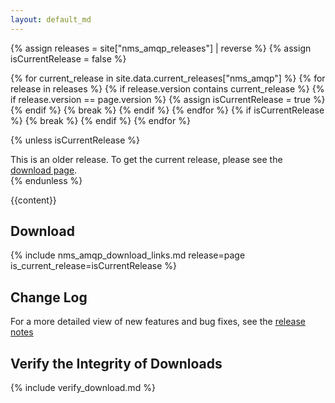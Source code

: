 ```yaml
---
layout: default_md
---
```

{% assign releases = site["nms_amqp_releases"] | reverse %}
{% assign isCurrentRelease = false %}

{% for current_release in site.data.current_releases["nms_amqp"] %}
    {% for release in releases %}
        {% if release.version contains current_release %}
                    {% if release.version == page.version %}
                        {% assign isCurrentRelease = true %}
                    {% endif %}
            {% break %}
        {% endif %}
    {% endfor %}
    {% if isCurrentRelease %} {% break %} {% endif %}
{% endfor %}

{% unless isCurrentRelease %}
<div class="alert alert-warning">
  This is an older release. To get the current release, please see the <a href="{{site.baseurl}}/components/nms/providers/amqp/downloads" class="alert-link">download page</a>.
</div>
{% endunless %}

{{content}}

Download
--------

{% include nms_amqp_download_links.md release=page is_current_release=isCurrentRelease %}

Change Log
----------

For a more detailed view of new features and bug fixes, see the [release notes]({{page.release_notes}})

Verify the Integrity of Downloads
---------------------------------

{% include verify_download.md %}

